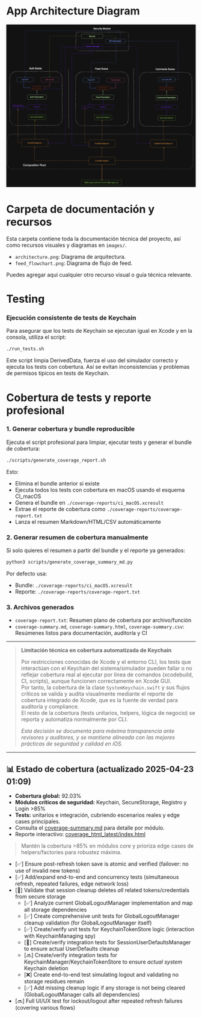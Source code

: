 # App Architecture Diagram

![App Architecture Diagram](https://raw.githubusercontent.com/SwiftEnProfundidad/essential-feed-case-Auth/main/docs/images/AchitectureEssentialApp.png)


# Carpeta de documentación y recursos

Esta carpeta contiene toda la documentación técnica del proyecto, así como recursos visuales y diagramas en `images/`.

- `architecture.png`: Diagrama de arquitectura.
- `feed_flowchart.png`: Diagrama de flujo de feed.

Puedes agregar aquí cualquier otro recurso visual o guía técnica relevante.

# Testing

### Ejecución consistente de tests de Keychain

Para asegurar que los tests de Keychain se ejecutan igual en Xcode y en la consola, utiliza el script:

```sh
./run_tests.sh
```

Este script limpia DerivedData, fuerza el uso del simulador correcto y ejecuta los tests con cobertura. Así se evitan inconsistencias y problemas de permisos típicos en tests de Keychain.

# Cobertura de tests y reporte profesional

### 1. Generar cobertura y bundle reproducible

Ejecuta el script profesional para limpiar, ejecutar tests y generar el bundle de cobertura:

```sh
./scripts/generate_coverage_report.sh
```

Esto:
- Elimina el bundle anterior si existe
- Ejecuta todos los tests con cobertura en macOS usando el esquema CI_macOS
- Genera el bundle en `./coverage-reports/ci_macOS.xcresult`
- Extrae el reporte de cobertura como `./coverage-reports/coverage-report.txt`
- Lanza el resumen Markdown/HTML/CSV automáticamente

### 2. Generar resumen de cobertura manualmente

Si solo quieres el resumen a partir del bundle y el reporte ya generados:

```sh
python3 scripts/generate_coverage_summary_md.py
```

Por defecto usa:
- Bundle: `./coverage-reports/ci_macOS.xcresult`
- Reporte: `./coverage-reports/coverage-report.txt`

### 3. Archivos generados
- `coverage-report.txt`: Resumen plano de cobertura por archivo/función
- `coverage-summary.md`, `coverage-summary.html`, `coverage-summary.csv`: Resúmenes listos para documentación, auditoría y CI

---

> **Limitación técnica en cobertura automatizada de Keychain**
>
> Por restricciones conocidas de Xcode y el entorno CLI, los tests que interactúan con el Keychain del sistema/simulador pueden fallar o no reflejar cobertura real al ejecutar por línea de comandos (xcodebuild, CI, scripts), aunque funcionen correctamente en Xcode GUI.  
> Por tanto, la cobertura de la clase `SystemKeychain.swift` y sus flujos críticos se valida y audita visualmente mediante el reporte de cobertura integrado de Xcode, que es la fuente de verdad para auditoría y compliance.  
> El resto de la cobertura (tests unitarios, helpers, lógica de negocio) se reporta y automatiza normalmente por CLI.
>
> _Esta decisión se documenta para máxima transparencia ante revisores y auditores, y se mantiene alineada con las mejores prácticas de seguridad y calidad en iOS._

---

## 📊 Estado de cobertura (actualizado 2025-04-23 01:09)

- **Cobertura global:** 92.03%
- **Módulos críticos de seguridad:** Keychain, SecureStorage, Registro y Login >85%
- **Tests:** unitarios e integración, cubriendo escenarios reales y edge cases principales.
- Consulta el [coverage-summary.md](docs/coverage-summary.md) para detalle por módulo.
- Reporte interactivo: [coverage_html_latest/index.html](coverage_html_latest/index.html)

> Mantén la cobertura >85% en módulos core y prioriza edge cases de helpers/factories para robustez máxima.

- [✅] Ensure post-refresh token save is atomic and verified (failover: no use of invalid new tokens)
- [✅] Add/expand end-to-end and concurrency tests (simultaneous refresh, repeated failures, edge network loss)
- [🚧] Validate that session cleanup deletes *all* related tokens/credentials from secure storage
     - [✅] Analyze current GlobalLogoutManager implementation and map all storage dependencies
     - [✅] Create comprehensive unit tests for GlobalLogoutManager cleanup validation (for GlobalLogoutManager itself)
     - [✅] Create/verify unit tests for KeychainTokenStore logic (interaction with KeychainManaging spy)
     - [🚧] Create/verify integration tests for SessionUserDefaultsManager to ensure actual UserDefaults cleanup
     - [🔜] Create/verify integration tests for KeychainManager/KeychainTokenStore to ensure *actual system* Keychain deletion
     - [❌] Create end-to-end test simulating logout and validating no storage residues remain
     - [✅] Add missing cleanup logic if any storage is not being cleared (GlobalLogoutManager calls all dependencies)
- [🔜] Full UI/UX test for lockout/logout after repeated refresh failures (covering various flows)